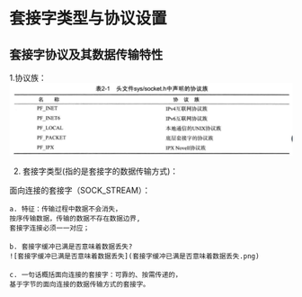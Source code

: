 # 套接字类型与协议设置

## 套接字协议及其数据传输特性

1.协议族：
![协议族](协议族.png)

2. 套接字类型(指的是套接字的数据传输方式)：

 面向连接的套接字（SOCK_STREAM）：
    
    a. 特征：传输过程中数据不会消失，
    按序传输数据，传输的数据不存在数据边界,
    套接字连接必须一一对应；
    
    b. 套接字缓冲已满是否意味着数据丢失?
    ![套接字缓冲已满是否意味着数据丢失](套接字缓冲已满是否意味着数据丢失.png)
    
    c. 一句话概括面向连接的套接字：可靠的、按需传递的，
    基于字节的面向连接的数据传输方式的套接字。
    
    
    
    

